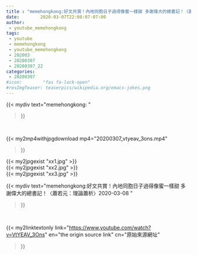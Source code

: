 ```yaml
---
title : "memehongkong:好文共賞！內地同胞日子過得像蜜一樣甜 多謝偉大的總書記！〈蕭若元：理論蕭析〉2020-03-08 "
date:        2020-03-07T22:08:07-07:00
author:
 - youtube_memehongkong
tags:
 - youtube
 - memehongkong
 - youtube_memehongkong
 - 202003
 - 20200307
 - 20200307_22
categories:
 - 20200307
#icon:        "fas fa-lock-open"
#resImgTeaser: teaserpics/wikipedia.org/emacs-jokes.png
---
```


{{< mydiv text="memehongkong: "
>}}
<br>


{{< my2mp4withjpgdownload mp4="20200307_vtyeav_3ons.mp4"
>}}

{{< my2jpgexist "xx1.jpg" >}}<br>
{{< my2jpgexist "xx2.jpg" >}}<br>
{{< my2jpgexist "xx3.jpg" >}}<br>



{{< mydiv text="memehongkong:好文共賞！內地同胞日子過得像蜜一樣甜 多謝偉大的總書記！〈蕭若元：理論蕭析〉2020-03-08 "
>}}
<br>

{{< my2linktextonly link="https://www.youtube.com/watch?v=VtYEAV_3Ons"
en="the origin source link" cn="原始來源網址"
>}}


<br>

